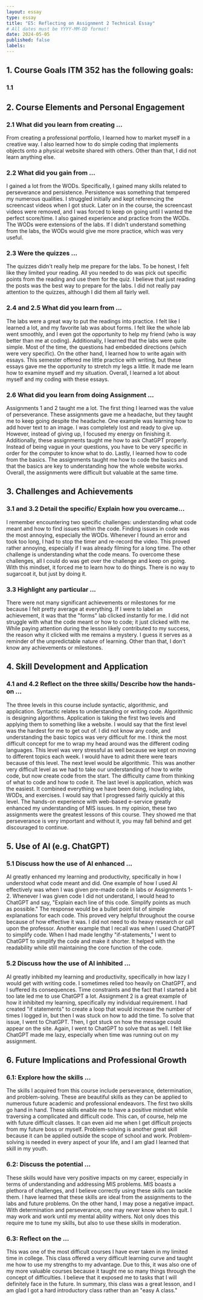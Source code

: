 ```yaml
---
layout: essay
type: essay
title: "E5: Reflecting on Assignment 2 Technical Essay"
# All dates must be YYYY-MM-DD format!
date: 2024-05-05
published: false
labels:
---
```


## 1. Course Goals ITM 352 has the following goals:

### 1.1 

## 2. Course Elements and Personal Engagement

### 2.1 What did you learn from creating ... 
From creating a professional portfolio, I learned how to market myself in a creative way. I also learned how to do simple coding that implements objects onto a physical website shared with others. Other than that, I did not learn anything else. 

### 2.2 What did you gain from ... 
I gained a lot from the WODs. Specifically, I gained many skills related to perseverance and persistence. Persistence was something that tempered my numerous qualities. I struggled initially and kept referencing the screencast videos when I got stuck. Later on in the course, the screencast videos were removed, and I was forced to keep on going until I wanted the perfect score/time. I also gained experience and practice from the WODs. The WODs were extensions of the labs. If I didn't understand something from the labs, the WODs would give me more practice, which was very useful. 

### 2.3 Were the quizzes ... 
The quizzes didn't really help me prepare for the labs. To be honest, I felt like they limited your reading. All you needed to do was pick out specific points from the reading and use them for the quiz. I believe that just reading the posts was the best way to prepare for the labs. I did not really pay attention to the quizzes, although I did them all fairly well. 

### 2.4 and 2.5 What did you learn from ... 
The labs were a great way to put the readings into practice. I felt like I learned a lot, and my favorite lab was about forms. I felt like the whole lab went smoothly, and I even got the opportunity to help my friend (who is way better than me at coding). Additionally, I learned that the labs were quite simple. Most of the time, the questions had embedded directions (which were very specific). On the other hand, I learned how to write again with essays. This semester offered me little practice with writing, but these essays gave me the opportunity to stretch my legs a little. It made me learn how to examine myself and my situation. Overall, I learned a lot about myself and my coding with these essays. 

### 2.6 What did you learn from doing Assignment ...
Assignments 1 and 2 taught me a lot. The first thing I learned was the value of perseverance. These assignments gave me a headache, but they taught me to keep going despite the headache. One example was learning how to add hover text to an image. I was completely lost and ready to give up. However, instead of giving up, I focused my energy on finishing it. Additionally, these assignments taught me how to ask ChatGPT properly. Instead of being vague in your questions, you have to be very specific in order for the computer to know what to do. Lastly, I learned how to code from the basics. The assignments taught me how to code the basics and that the basics are key to understanding how the whole website works. Overall, the assignments were difficult but valuable at the same time. 

## 3. Challenges and Achievements

### 3.1 and 3.2 Detail the specific/ Explain how you overcame... 
I remember encountering two specific challenges: understanding what code meant and how to find issues within the code. Finding issues in code was the most annoying, especially the WODs. Whenever I found an error and took too long, I had to stop the timer and re-record the video. This proved rather annoying, especially if I was already filming for a long time. The other challenge is understanding what the code means. To overcome these challenges, all I could do was get over the challenge and keep on going. With this mindset, it forced me to learn how to do things. There is no way to sugarcoat it, but just by doing it. 

### 3.3 Highlight any particular ... 
There were not many significant achievements or milestones for me because I felt pretty average at everything. If I were to label an achievement, it was that the "forms" lab clicked instantly for me. I did not struggle with what the code meant or how to code; it just clicked with me. While paying attention during the lesson likely contributed to my success, the reason why it clicked with me remains a mystery. I guess it serves as a reminder of the unpredictable nature of learning. Other than that, I don't know any achievements or milestones. 

## 4. Skill Development and Application

### 4.1 and 4.2 Reflect on the three skills/ Describe how the hands-on ... 
The three levels in this course include syntactic, algorithmic, and application. Syntactic relates to understanding or writing code. Algorithmic is designing algorithms. Application is taking the first two levels and applying them to something like a website. I would say that the first level was the hardest for me to get out of. I did not know any code, and understanding the basic topics was very difficult for me. I think the most difficult concept for me to wrap my head around was the different coding languages. This level was very stressful as well because we kept on moving to different topics each week. I would have to admit there were tears because of this level. The next level would be algorithmic. This was another very difficult level as we had to take our understanding of how to write code, but now create code from the start. The difficulty came from thinking of what to code and how to code it. The last level is application, which was the easiest. It combined everything we have been doing, including labs, WODs, and exercises. I would say that I progressed fairly quickly at this level. The hands-on experience with web-based e-service greatly enhanced my understanding of MIS issues. In my opinion, these two assignments were the greatest lessons of this course. They showed me that perseverance is very important and without it, you may fall behind and get discouraged to continue. 


## 5. Use of AI (e.g. ChatGPT)

### 5.1 Discuss how the use of AI enhanced ... 
AI greatly enhanced my learning and productivity, specifically in how I understood what code meant and did. One example of how I used AI effectively was when I was given pre-made code in labs or Assignments 1-2. Whenever I was given code I did not understand, I would head to ChatGPT and say, "Explain each line of this code. Simplify points as much as possible." The response would be a bullet point list of simple explanations for each code. This proved very helpful throughout the course because of how effective it was. I did not need to do heavy research or call upon the professor. Another example that I recall was when I used ChatGPT to simplify code. When I had made lengthy "if-statements," I went to ChatGPT to simplify the code and make it shorter. It helped with the readability while still maintaining the core function of the code. 

### 5.2 Discuss how the use of AI inhibited ... 
AI greatly inhibited my learning and productivity, specifically in how lazy I would get with writing code. I sometimes relied too heavily on ChatGPT, and I suffered its consequences. Time constraints and the fact that I started a bit too late led me to use ChatGPT a lot. Assignment 2 is a great example of how it inhibited my learning, specifically my individual requirement. I had created "if statements" to create a loop that would increase the number of times I logged in, but then I was stuck on how to add the time. To solve that issue, I went to ChatGPT. Then, I got stuck on how the message could appear on the site. Again, I went to ChatGPT to solve that as well. I felt like ChatGPT made me lazy, especially when time was running out on my assignment. 



## 6. Future Implications and Professional Growth

### 6.1: Explore how the skills ... 
The skills I acquired from this course include perseverance, determination, and problem-solving. These are beautiful skills as they can be applied to numerous future academic and professional endeavors. The first two skills go hand in hand. These skills enable me to have a positive mindset while traversing a complicated and difficult code. This can, of course, help me with future difficult classes. It can even aid me when I get difficult projects from my future boss or myself. Problem-solving is another great skill because it can be applied outside the scope of school and work. Problem-solving is needed in every aspect of your life, and I am glad I learned that skill in my youth. 

### 6.2: Discuss the potential ...
These skills would have very positive impacts on my career, especially in terms of understanding and addressing MIS problems. MIS boasts a plethora of challenges, and I believe correctly using these skills can tackle them. I have learned that these skills are ideal from the assignments to the labs and future problems. On the other hand, I may pose a negative impact. With determination and perseverance, one may never know when to quit. I may work and work until my mental ability withers. Not only does this require me to tune my skills, but also to use these skills in moderation. 

### 6.3: Reflect on the ...
This was one of the most difficult courses I have ever taken in my limited time in college. This class offered a very difficult learning curve and taught me how to use my strengths to my advantage. Due to this, it was also one of my more valuable courses because it taught me so many things through the concept of difficulties. I believe that it exposed me to tasks that I will definitely face in the future. In summary, this class was a great lesson, and I am glad I got a hard introductory class rather than an "easy A class."






